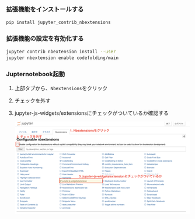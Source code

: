 ### 拡張機能をインストールする

```bash
pip install jupyter_contrib_nbextensions
```

### 拡張機能の設定を有効化する

```bash
jupyter contrib nbextension install --user
jupyter nbextension enable codefolding/main
```

### Jupternotebook起動

1. 上部タブから、`Nbextensions`をクリック
2. チェックを外す
3. jupyter-js-widgets/extensionsにチェックがついているか確認する  

    ![img](img/jupyter_extension_enable.png)